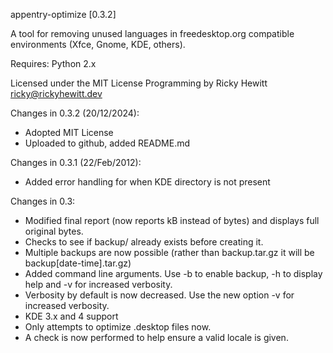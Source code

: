 appentry-optimize [0.3.2]

A tool for removing unused languages in freedesktop.org compatible environments (Xfce, Gnome, KDE, others). 

Requires: Python 2.x

Licensed under the MIT License
Programming by Ricky Hewitt <ricky@rickyhewitt.dev>

Changes in 0.3.2 (20/12/2024):
  - Adopted MIT License
  - Uploaded to github, added README.md

Changes in 0.3.1 (22/Feb/2012):
  - Added error handling for when KDE directory is not present
 
Changes in 0.3:
  - Modified final report (now reports kB instead of bytes) and displays full original bytes.
  - Checks to see if backup/ already exists before creating it.
  - Multiple backups are now possible (rather than backup.tar.gz it will be backup[date-time].tar.gz)
  - Added command line arguments. Use -b to enable backup, -h to display help and -v for increased verbosity.
  - Verbosity by default is now decreased. Use the new option -v for increased verbosity.
  - KDE 3.x and 4 support
  - Only attempts to optimize .desktop files now.
  - A check is now performed to help ensure a valid locale is given.

